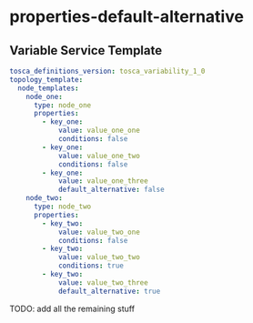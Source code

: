 # properties-default-alternative



## Variable Service Template

```yaml linenums="1"
tosca_definitions_version: tosca_variability_1_0
topology_template:
  node_templates:
    node_one:
      type: node_one
      properties:
        - key_one:
            value: value_one_one
            conditions: false
        - key_one:
            value: value_one_two
            conditions: false
        - key_one:
            value: value_one_three
            default_alternative: false
    node_two:
      type: node_two
      properties:
        - key_two:
            value: value_two_one
            conditions: false
        - key_two:
            value: value_two_two
            conditions: true
        - key_two:
            value: value_two_three
            default_alternative: true

```



TODO: add all the remaining stuff
